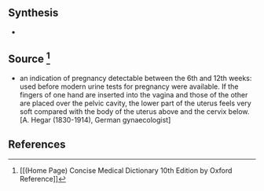 ## Synthesis
- 
## Source [^1]
- an indication of pregnancy detectable between the 6th and 12th weeks: used before modern urine tests for pregnancy were available. If the fingers of one hand are inserted into the vagina and those of the other are placed over the pelvic cavity, the lower part of the uterus feels very soft compared with the body of the uterus above and the cervix below. \[A. Hegar (1830-1914), German gynaecologist]
## References

[^1]: [[(Home Page) Concise Medical Dictionary 10th Edition by Oxford Reference]]